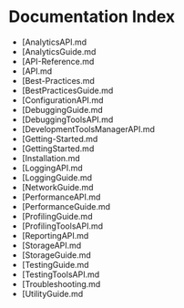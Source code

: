 # Documentation Index

- [AnalyticsAPI.md
- [AnalyticsGuide.md
- [API-Reference.md
- [API.md
- [Best-Practices.md
- [BestPracticesGuide.md
- [ConfigurationAPI.md
- [DebuggingGuide.md
- [DebuggingToolsAPI.md
- [DevelopmentToolsManagerAPI.md
- [Getting-Started.md
- [GettingStarted.md
- [Installation.md
- [LoggingAPI.md
- [LoggingGuide.md
- [NetworkGuide.md
- [PerformanceAPI.md
- [PerformanceGuide.md
- [ProfilingGuide.md
- [ProfilingToolsAPI.md
- [ReportingAPI.md
- [StorageAPI.md
- [StorageGuide.md
- [TestingGuide.md
- [TestingToolsAPI.md
- [Troubleshooting.md
- [UtilityGuide.md
